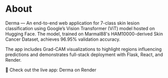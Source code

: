 # About

Derma — An end-to-end web application for 7-class skin lesion classification using Google’s Vision Transformer (ViT) model hosted on Hugging Face. The model, trained on Marmal88's HAM10000-derived Skin Cancer Dataset, achieves 96.95% validation accuracy.

The app includes Grad-CAM visualizations to highlight regions influencing predictions and demonstrates full-stack deployment with Flask, React, and Render.

🔗 Check out the live app: Derma on Render
